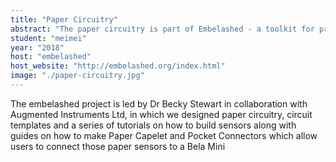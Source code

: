 ```yaml
---
title: "Paper Circuitry"
abstract: "The paper circuitry is part of Embelashed - a toolkit for prototyping embodied audio interfaces with Bela"
student: "meimei"
year: "2018"
host: "embelashed"
host_website: "http://embelashed.org/index.html"
image: "./paper-circuitry.jpg"
---
```

The embelashed project is led by Dr Becky Stewart in collaboration with Augmented Instruments Ltd, in which we designed paper circuitry, circuit templates and a series of tutorials on how to build sensors along with guides on how to make Paper Capelet and Pocket Connectors which allow users to connect those paper sensors to a Bela Mini